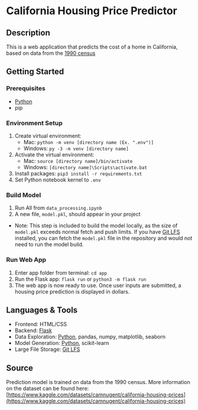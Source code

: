 # California Housing Price Predictor

## Description

This is a web application that predicts the cost of a home in California, based on data from the [1990 census](https://www.kaggle.com/datasets/camnugent/california-housing-prices)

## Getting Started

### Prerequisites

- [Python](https://www.python.org/downloads/)
- pip

### Environment Setup

1. Create virtual environment:
    - Mac: `python -m venv [directory name (Ex. ".env")]`
    - Windows: `py -3 -m venv [directory name]`
2. Activate the virtual environment:
    - Mac: `source [directory name]/bin/activate`
    - Windows: `[directory name]\Scripts\activate.bat`
3. Install packages: `pip3 install -r requirements.txt`
4. Set Python notebook kernel to `.env`

### Build Model

1. Run All from `data_processing.ipynb`
2. A new file, `model.pkl`, should appear in your project

- Note: This step is included to build the model locally, as the size of `model.pkl` exceeds normal fetch and push limits. If you have [Git LFS](https://docs.github.com/en/repositories/working-with-files/managing-large-files) installed, you can fetch the `model.pkl` file in the repository and would not need to run the model build.

### Run Web App

1. Enter app folder from terminal: `cd app`
2. Run the Flask app: `flask run` or `python3 -m flask run`
3. The web app is now ready to use. Once user inputs are submitted, a housing price prediction is displayed in dollars.

## Languages & Tools

- Frontend: HTML/CSS
- Backend: [Flask](https://flask.palletsprojects.com/en/stable/)
- Data Exploration: [Python](https://www.python.org/), pandas, numpy, matplotlib, seaborn
- Model Generation: [Python](https://www.python.org/), scikit-learn
- Large File Storage: [Git LFS](https://docs.github.com/en/repositories/working-with-files/managing-large-files)

## Source

Prediction model is trained on data from the 1990 census. More information on the dataset can be found here: [https://www.kaggle.com/datasets/camnugent/california-housing-prices](https://www.kaggle.com/datasets/camnugent/california-housing-prices)
